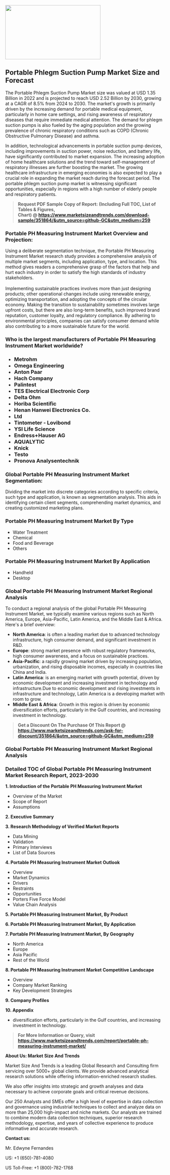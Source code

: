 <p><img class="alignnone size-medium wp-image-20088" src="https://ffe5etoiles.com/wp-content/uploads/2024/12/MST1-300x171.png" alt="" width="300" height="171" /></p><h2>Portable Phlegm Suction Pump Market Size and Forecast</h2><p>The Portable Phlegm Suction Pump Market size was valued at USD 1.35 Billion in 2022 and is projected to reach USD 2.52 Billion by 2030, growing at a CAGR of 8.5% from 2024 to 2030. The market's growth is primarily driven by the increasing demand for portable medical equipment, particularly in home care settings, and rising awareness of respiratory diseases that require immediate medical attention. The demand for phlegm suction pumps is also fueled by the aging population and the growing prevalence of chronic respiratory conditions such as COPD (Chronic Obstructive Pulmonary Disease) and asthma.</p><p>In addition, technological advancements in portable suction pump devices, including improvements in suction power, noise reduction, and battery life, have significantly contributed to market expansion. The increasing adoption of home healthcare solutions and the trend toward self-management of respiratory illnesses are further boosting the market. The growing healthcare infrastructure in emerging economies is also expected to play a crucial role in expanding the market reach during the forecast period. The portable phlegm suction pump market is witnessing significant opportunities, especially in regions with a high number of elderly people and respiratory patients.</p></p><blockquote id="" class=""><strong>Request PDF Sample Copy of Report: (Including Full TOC, List of Tables &amp; Figures, Chart)&nbsp;@&nbsp;<strong><a href="https://www.marketsizeandtrends.com/download-sample/351864/&utm_source=github-GC&utm_medium=259" target="_blank">https://www.marketsizeandtrends.com/download-sample/351864/&utm_source=github-GC&utm_medium=259</a></strong></strong></blockquote><h3 id="" class="">Portable PH Measuring Instrument Market&nbsp;Overview and Projection:</h3><p id="" class="">Using a deliberate segmentation technique, the Portable PH Measuring Instrument Market research study provides a comprehensive analysis of multiple market segments, including application, type, and location. This method gives readers a comprehensive grasp of the factors that help and hurt each industry in order to satisfy the high standards of industry stakeholders. <br /> <br />Implementing sustainable practices involves more than just designing products; other operational changes include using renewable energy, optimizing transportation, and adopting the concepts of the circular economy. Making the transition to sustainability sometimes involves large upfront costs, but there are also long-term benefits, such improved brand reputation, customer loyalty, and regulatory compliance. By adhering to environmental principles, companies can satisfy consumer demand while also contributing to a more sustainable future for the world.</p><h3 id="" class="">Who is the largest manufacturers of&nbsp;Portable PH Measuring Instrument Market worldwide?</h3><h3 class=""><p><ul><li>Metrohm </li><li> Omega Engineering </li><li> Anton Paar </li><li> Hach Company </li><li> Palintest </li><li> TES Electrical Electronic Corp </li><li> Delta Ohm </li><li> Horiba Scientific </li><li> Henan Hanwei Electronics Co. </li><li> Ltd </li><li> Tintometer - Lovibond </li><li> YSI Life Science </li><li> Endress+Hauser AG </li><li> AQUALYTIC </li><li> Knick </li><li> Testo </li><li> Pronova Analysentechnik</li></ul></p></h3><h3 id="" class="">Global&nbsp;Portable PH Measuring Instrument Market Segmentation:</h3><p id="" class="">Dividing the market into discrete categories according to specific criteria, such type and application, is known as segmentation analysis. This aids in identifying certain client segments, comprehending market dynamics, and creating customized marketing plans.</p><h3 id="" class="">Portable PH Measuring Instrument Market&nbsp;By Type</h3><p><p><ul><li>Water Treatment</li><li> Chemical</li><li> Food and Beverage</li><li> Others</p></li></ul></p></p><h3 id="" class="">Portable PH Measuring Instrument Market&nbsp;By Application</h3><p class=""><p><ul><li>Handheld</li><li> Desktop</li></ul></p></p><h3 id="" class="">Global Portable PH Measuring Instrument Market Regional Analysis</h3><p id="" class="">To conduct a regional analysis of the global Portable PH Measuring Instrument Market, we typically examine various regions such as North America, Europe, Asia-Pacific, Latin America, and the Middle East &amp; Africa. Here's a brief overview:</p><ul><li><strong>North America</strong>: is often a leading market due to advanced technology infrastructure, high consumer demand, and significant investment in R&amp;D.</li><li><strong>Europe</strong>: strong market presence with robust regulatory frameworks, high consumer awareness, and a focus on sustainable practices.</li><li><strong>Asia-Pacific</strong>: a rapidly growing market driven by increasing population, urbanization, and rising disposable incomes, especially in countries like China and India.</li><li><strong>Latin America</strong>: is an emerging market with growth potential, driven by economic development and increasing investment in technology and infrastructure.Due to economic development and rising investments in infrastructure and technology, Latin America is a developing market with room to grow.</li><li><strong>Middle East &amp; Africa</strong>: Growth in this region is driven by economic diversification efforts, particularly in the Gulf countries, and increasing investment in technology.</li></ul><blockquote id="" class=""><strong>Get a Discount On The Purchase Of This Report @ <strong><a href="https://www.marketsizeandtrends.com/ask-for-discount/351864/&utm_source=github-GC&utm_medium=259" target="_blank">https://www.marketsizeandtrends.com/ask-for-discount/351864/&utm_source=github-GC&utm_medium=259</a></strong></strong></blockquote><h3 id="" class="">Global Portable PH Measuring Instrument Market Regional Analysis</h3><h3 id="" class="">Detailed TOC of Global Portable PH Measuring Instrument Market Research Report, 2023-2030</h3><p id="" class=""><strong>1. Introduction of the Portable PH Measuring Instrument Market</strong></p><ul><li>Overview of the Market</li><li>Scope of Report</li><li>Assumptions</li></ul><p id="" class=""><strong>2. Executive Summary</strong></p><p id="" class=""><strong>3. Research Methodology of Verified Market Reports</strong></p><ul><li>Data Mining</li><li>Validation</li><li>Primary Interviews</li><li>List of Data Sources</li></ul><p id="" class=""><strong>4. Portable PH Measuring Instrument Market Outlook</strong></p><ul><li>Overview</li><li>Market Dynamics</li><li>Drivers</li><li>Restraints</li><li>Opportunities</li><li>Porters Five Force Model</li><li>Value Chain Analysis</li></ul><p id="" class=""><strong>5. Portable PH Measuring Instrument Market, By Product</strong></p><p id="" class=""><strong>6. Portable PH Measuring Instrument Market, By Application</strong></p><p id="" class=""><strong>7. Portable PH Measuring Instrument Market, By Geography</strong></p><ul><li>North America</li><li>Europe</li><li>Asia Pacific</li><li>Rest of the World</li></ul><p id="" class=""><strong>8. Portable PH Measuring Instrument Market Competitive Landscape</strong></p><ul><li>Overview</li><li>Company Market Ranking</li><li>Key Development Strategies</li></ul><p id="" class=""><strong>9. Company Profiles</strong></p><p id="" class=""><strong>10. Appendix</strong></p><ul><li>diversification efforts, particularly in the Gulf countries, and increasing investment in technology.</li></ul><blockquote id="" class=""><strong>For More Information or Query, visit <strong><strong><a href="https://www.marketsizeandtrends.com/report/portable-ph-measuring-instrument-market/" target="_blank">https://www.marketsizeandtrends.com/report/portable-ph-measuring-instrument-market/</a></strong></strong></strong></blockquote><p id="" class=""><strong>About Us: Market Size And Trends</strong></p><p id="" class="">Market Size And Trends is a leading Global Research and Consulting firm servicing over 5000+ global clients. We provide advanced analytical research solutions while offering information-enriched research studies.</p><p id="" class="">We also offer insights into strategic and growth analyses and data necessary to achieve corporate goals and critical revenue decisions.</p><p id="" class="">Our 250 Analysts and SMEs offer a high level of expertise in data collection and governance using industrial techniques to collect and analyze data on more than 25,000 high-impact and niche markets. Our analysts are trained to combine modern data collection techniques, superior research methodology, expertise, and years of collective experience to produce informative and accurate research.</p><p id="" class=""><strong>Contact us:</strong></p><p id="" class="">Mr. Edwyne Fernandes</p><p id="" class="">US: +1 (650)-781-4080</p><p id="" class="">US Toll-Free: +1 (800)-782-1768</p>
